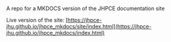 #

A repo for a MKDOCS version of the JHPCE documentation site

Live version of the site: [https://jhpce-jhu.github.io/jhpce_mkdocs/site/index.html](https://jhpce-jhu.github.io/jhpce_mkdocs/index.html)
